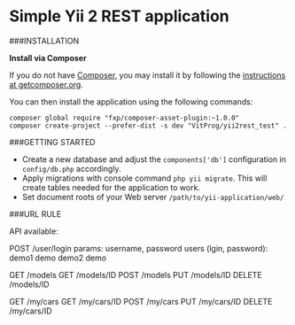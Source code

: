 Simple Yii 2 REST application
=============================

###INSTALLATION

**Install via Composer**

If you do not have [Composer](http://getcomposer.org/), you may install it by following the
[instructions at getcomposer.org](https://getcomposer.org/doc/00-intro.md).

You can then install the application using the following commands:

```
composer global require "fxp/composer-asset-plugin:~1.0.0"
composer create-project --prefer-dist -s dev "VitProg/yii2rest_test" .
```

###GETTING STARTED

- Create a new database and adjust the `components['db']` configuration in `config/db.php` accordingly.
- Apply migrations with console command ``php yii migrate``. This will create tables needed for the application to work.
- Set document roots of your Web server `/path/to/yii-application/web/`

###URL RULE

API available:

POST /user/login 
    params: username, password
    users (lgin, password):
        demo1 demo
        demo2 demo
        
GET /models
GET /models/ID
POST /models
PUT /models/ID
DELETE /models/ID

GET /my/cars
GET /my/cars/ID
POST /my/cars
PUT /my/cars/ID
DELETE /my/cars/ID
